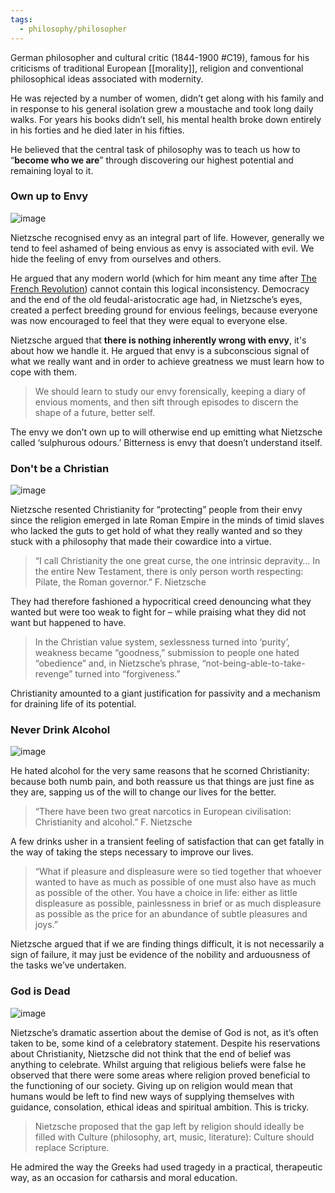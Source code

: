 ```yaml
---
tags:
  - philosophy/philosopher
---
```

German philosopher and cultural critic (1844-1900 #C19), famous for his criticisms of traditional European [[morality]], religion and conventional philosophical ideas associated with modernity.

He was rejected by a number of women, didn’t get along with his family and in response to his general isolation grew a moustache and took long daily walks. For years his books didn’t sell, his mental health broke down entirely in his forties and he died later in his fifties.

He believed that the central task of philosophy was to teach us how to “**become who we are**” through discovering our highest potential and remaining loyal to it.

### Own up to Envy

![image](https://res.craft.do/user/full/a53d78c8-df29-00d1-e1cd-5b719dfac1f8/doc/685D8778-333E-4752-88FF-8BC61800BCA8/7AF7769C-047C-43DF-BA8A-BD1A2F0FDE40_2/Image.jpeg)

Nietzsche recognised envy as an integral part of life. However, generally we tend to feel ashamed of being envious as envy is associated with evil. We hide the feeling of envy from ourselves and others.

He argued that any modern world (which for him meant any time after [The French Revolution](craftdocs://open?blockId=08DB0A77-7E45-4639-B14C-291A39E870F0&spaceId=a53d78c8-df29-00d1-e1cd-5b719dfac1f8)) cannot contain this logical inconsistency. Democracy and the end of the old feudal-aristocratic age had, in Nietzsche’s eyes, created a perfect breeding ground for envious feelings, because everyone was now encouraged to feel that they were equal to everyone else.

Nietzsche argued that **there is nothing inherently wrong with envy**, it's about how we handle it. He argued that envy is a subconscious signal of what we really want and in order to achieve greatness we must learn how to cope with them.

> We should learn to study our envy forensically, keeping a diary of envious moments, and then sift through episodes to discern the shape of a future, better self.

The envy we don’t own up to will otherwise end up emitting what Nietzsche called ‘sulphurous odours.’ Bitterness is envy that doesn’t understand itself.

### Don't be a Christian

![image](https://res.craft.do/user/full/a53d78c8-df29-00d1-e1cd-5b719dfac1f8/doc/685D8778-333E-4752-88FF-8BC61800BCA8/FDFE75CC-0564-4915-AA5C-8357F50C3853_2/Image.jpeg)

Nietzsche resented Christianity for “protecting” people from their envy since the religion emerged in late Roman Empire in the minds of timid slaves who lacked the guts to get hold of what they really wanted and so they stuck with a philosophy that made their cowardice into a virtue.

> “I call Christianity the one great curse, the one intrinsic depravity… In the entire New Testament, there is only person worth respecting: Pilate, the Roman governor.” F. Nietzsche

They had therefore fashioned a hypocritical creed denouncing what they wanted but were too weak to fight for – while praising what they did not want but happened to have.

> In the Christian value system, sexlessness turned into ‘purity’, weakness became “goodness,” submission to people one hated “obedience” and, in Nietzsche’s phrase, “not-being-able-to-take-revenge” turned into “forgiveness.”

Christianity amounted to a giant justification for passivity and a mechanism for draining life of its potential.

### Never Drink Alcohol

![image](https://res.craft.do/user/full/a53d78c8-df29-00d1-e1cd-5b719dfac1f8/doc/685D8778-333E-4752-88FF-8BC61800BCA8/7E0A926C-A984-435A-8D3D-60EA1AA98B89_2/Image.jpeg)

He hated alcohol for the very same reasons that he scorned Christianity: because both numb pain, and both reassure us that things are just fine as they are, sapping us of the will to change our lives for the better.

> “There have been two great narcotics in European civilisation: Christianity and alcohol.” F. Nietzsche

A few drinks usher in a transient feeling of satisfaction that can get fatally in the way of taking the steps necessary to improve our lives.

> “What if pleasure and displeasure were so tied together that whoever wanted to have as much as possible of one must also have as much as possible of the other. You have a choice in life: either as little displeasure as possible, painlessness in brief or as much displeasure as possible as the price for an abundance of subtle pleasures and joys.”

Nietzsche argued that if we are finding things difficult, it is not necessarily a sign of failure, it may just be evidence of the nobility and arduousness of the tasks we’ve undertaken.

### God is Dead

![image](https://res.craft.do/user/full/a53d78c8-df29-00d1-e1cd-5b719dfac1f8/doc/685D8778-333E-4752-88FF-8BC61800BCA8/B989ED43-A21F-41A4-B952-8BD140C3B3DA_2/Image.jpeg)

Nietzsche’s dramatic assertion about the demise of God is not, as it’s often taken to be, some kind of a celebratory statement. Despite his reservations about Christianity, Nietzsche did not think that the end of belief was anything to celebrate.
Whilst arguing that religious beliefs were false he observed that there were some areas where religion proved beneficial to the functioning of our society.
Giving up on religion would mean that humans would be left to find new ways of supplying themselves with guidance, consolation, ethical ideas and spiritual ambition. This is tricky.

> Nietzsche proposed that the gap left by religion should ideally be filled with Culture (philosophy, art, music, literature): Culture should replace Scripture.

He admired the way the Greeks had used tragedy in a practical, therapeutic way, as an occasion for catharsis and moral education.
